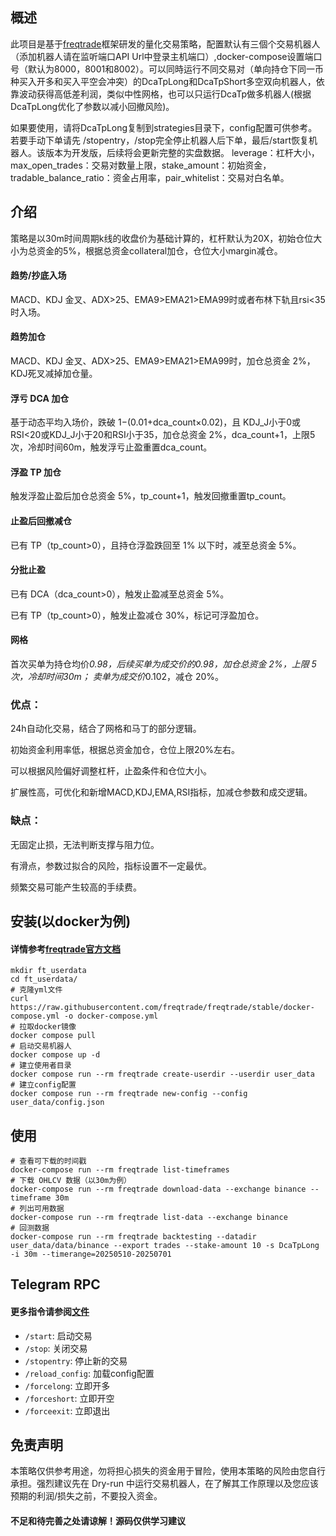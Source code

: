 ## 概述

此项目是基于[freqtrade](https://www.freqtrade.io/en/stable/)框架研发的量化交易策略，配置默认有三個个交易机器人（添加机器人请在监听端口API Url中登录主机端口）,docker-compose设置端口号（默认为8000，8001和8002）。可以同時运行不同交易对（单向持仓下同一币种买入开多和买入平空会冲突）的DcaTpLong和DcaTpShort多空双向机器人，依靠波动获得高低差利润，类似中性网格，也可以只运行DcaTp做多机器人(根据DcaTpLong优化了参数以减小回撤风险)。


如果要使用，请将DcaTpLong复制到strategies目录下，config配置可供参考。若要手动下单请先 /stopentry，/stop完全停止机器人后下单，最后/start恢复机器人。该版本为开发版，后续将会更新完整的实盘数据。 leverage：杠杆大小，max_open_trades：交易对数量上限，stake_amount：初始资金，tradable_balance_ratio：资金占用率，pair_whitelist：交易对白名单。


## 介绍

策略是以30m时间周期k线的收盘价为基础计算的，杠杆默认为20X，初始仓位大小为总资金的5%，根据总资金collateral加仓，仓位大小margin减仓。

#### 趋势/抄底入场

MACD、KDJ 金叉、ADX>25、EMA9>EMA21>EMA99时或者布林下轨且rsi<35时入场。

#### 趋势加仓

MACD、KDJ 金叉、ADX>25、EMA9>EMA21>EMA99时，加仓总资金 2%，KDJ死叉减掉加仓量。

#### 浮亏 DCA 加仓

基于动态平均入场价，跌破 1−(0.01+dca_count×0.02)，且 KDJ_J小于0或RSI<20或KDJ_J小于20和RSI小于35，加仓总资金 2%，dca_count+1，上限5次，冷却时间60m，触发浮亏止盈重置dca_count。

#### 浮盈 TP 加仓

触发浮盈止盈后加仓总资金 5%，tp_count+1，触发回撤重置tp_count。

#### 止盈后回撤减仓

已有 TP（tp_count>0），且持仓浮盈跌回至 1% 以下时，减至总资金 5%。

#### 分批止盈

已有 DCA（dca_count>0），触发止盈减至总资金 5%。

已有 TP（tp_count>0），触发止盈减仓 30%，标记可浮盈加仓。

#### 网格
首次买单为持仓均价*0.98，后续买单为成交价的0.98，加仓总资金 2%，上限 5次，冷却时间30m；
卖单为成交价*0.102，减仓 20%。


### 优点：

24h自动化交易，结合了网格和马丁的部分逻辑。

初始资金利用率低，根据总资金加仓，仓位上限20%左右。

可以根据风险偏好调整杠杆，止盈条件和仓位大小。

扩展性高，可优化和新增MACD,KDJ,EMA,RSI指标，加减仓参数和成交逻辑。

### 缺点：

无固定止损，无法判断支撑与阻力位。

有滑点，参数过拟合的风险，指标设置不一定最优。

频繁交易可能产生较高的手续费。


## 安装(以docker为例)

#### 详情参考[freqtrade官方文档](https://www.freqtrade.io/en/stable/docker_quickstart/)

```
mkdir ft_userdata
cd ft_userdata/
# 克隆yml文件
curl https://raw.githubusercontent.com/freqtrade/freqtrade/stable/docker-compose.yml -o docker-compose.yml
# 拉取docker镜像
docker compose pull
# 启动交易机器人
docker compose up -d
# 建立使用者目录
docker compose run --rm freqtrade create-userdir --userdir user_data
# 建立config配置
docker compose run --rm freqtrade new-config --config user_data/config.json
```

## 使用
```
# 查看可下载的时间戳
docker-compose run --rm freqtrade list-timeframes
# 下载 OHLCV 数据（以30m为例）
docker-compose run --rm freqtrade download-data --exchange binance --timeframe 30m
# 列出可用数据
docker-compose run --rm freqtrade list-data --exchange binance
# 回测数据
docker-compose run --rm freqtrade backtesting --datadir user_data/data/binance --export trades --stake-amount 10 -s DcaTpLong -i 30m --timerange=20250510-20250701
```


## Telegram RPC 

#### 更多指令请参阅[文件](https://www.freqtrade.io/en/latest/telegram-usage/)

- `/start`: 启动交易
- `/stop`: 关闭交易
- `/stopentry`: 停止新的交易
- `/reload_config`: 加载config配置
- `/forcelong`: 立即开多
- `/forceshort`: 立即开空
- `/forceexit`: 立即退出


## 免责声明

本策略仅供参考用途，勿将担心损失的资金用于冒险，使用本策略的风险由您自行承担。强烈建议先在 Dry-run 中运行交易机器人，在了解其工作原理以及您应该预期的利润/损失之前，不要投入资金。

#### 不足和待完善之处请谅解！源码仅供学习建议
